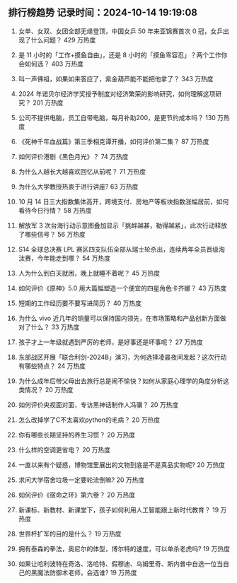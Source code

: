 
## 排行榜趋势 记录时间：2024-10-14 19:19:08
  
  1. 女单、女双、女团全部无缘登顶，中国女乒 50 年来亚锦赛首次 0 冠，女乒出现了什么问题？ 429 万热度
    
  2. 是 11 小时的「工作+摸鱼自由」，还是 8 小时的「摸鱼零容忍」？两个工作你会如何选？ 403 万热度
    
  3. 叫一声佛祖，如果如来答应了，紫金葫芦能不能把他拿了？ 343 万热度
    
  4. 2024 年诺贝尔经济学奖授予制度对经济繁荣的影响研究，如何理解这项研究？ 201 万热度
    
  5. 公司不提供电脑，员工自带电脑，每月补助200，是更节约成本吗？ 130 万热度
    
  6. 《死神千年血战篇》第三季相克谭开播，如何评价第二集？ 87 万热度
    
  7. 如何评价港剧《黑色月光》？ 74 万热度
    
  8. 为什么人越长大越喜欢回忆从前呢？ 71 万热度
    
  9. 为什么大学教授热衷于进行讲座? 63 万热度
    
  10. 10 月 14 日三大指数集体高开，跨境支付、房地产等板块指数涨幅居前，如何看待今日行情？ 58 万热度
    
  11. 解放军 3 次台海行动示意图叠加显示「挑衅越甚，勒得越紧」，此次行动释放了哪些信号？ 56 万热度
    
  12. S14 全球总决赛 LPL 赛区四支队伍全部从瑞士轮杀出，连续两年全员晋级淘汰赛，今年能走到哪？ 54 万热度
    
  13. 人为什么到白天就困，晚上就睡不着呢？ 45 万热度
    
  14. 如何评价《原神》5.0 用大篇幅塑造一个便宜的四星角色卡齐娜？ 43 万热度
    
  15. 短期的工作经历要不要写进简历？ 40 万热度
    
  16. 为什么 vivo 近几年的销量可以保持国内领先，在市场策略和产品创新方面做对了什么？ 33 万热度
    
  17. 孩子才上一年级就遇到严厉的老师，是好事还是坏事呢？ 27 万热度
    
  18. 东部战区开展「联合利剑-2024B」演习，为何选择凌晨夜间发起？这次行动有哪些特点？ 24 万热度
    
  19. 为什么成年后带父母出去旅行总是闹不愉快？如何从家庭心理学的角度分析这类情况？ 20 万热度
    
  20. 如何评价央视面对面，专访黑神话制作人冯骥？ 20 万热度
    
  21. 怎么改掉学了C不太喜欢python的毛病？ 20 万热度
    
  22. 你有哪些长期坚持的养生习惯？ 20 万热度
    
  23. 什么样的空调更省电？ 20 万热度
    
  24. 一直以来有个疑惑，博物馆里展出的文物到底是不是真品实物呢? 20 万热度
    
  25. 求问大学宿舍垃圾一定要轮流倒嘛? 20 万热度
    
  26. 如何评价《宿命之环》第六卷？ 20 万热度
    
  27. 新课标、新教材、新课堂下，孩子如何利用人工智能跟上新时代教育？ 19 万热度
    
  28. 世界杯扩军的目的是什么？ 19 万热度
    
  29. 拥有泰森的拳法，奥尼尔的体型，博尔特的速度，可以单杀老虎吗? 19 万热度
    
  30. 如果让哈利波特在奇洛、洛哈特、假穆迪、乌姆里奇、斯内普中自选一位当自己的黑魔法防御术老师，会选谁? 19 万热度
    